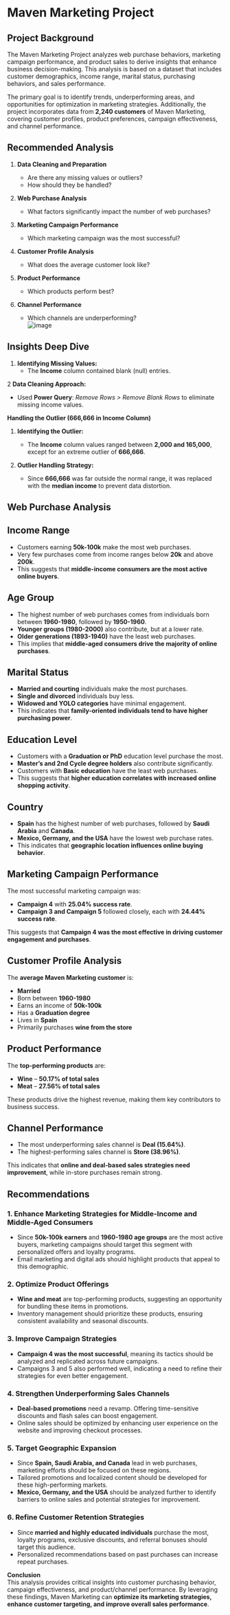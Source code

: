 

# **Maven Marketing Project**  

## **Project Background**  
The Maven Marketing Project analyzes web purchase behaviors, marketing campaign performance, and product sales to derive insights that enhance business decision-making. This analysis is based on a dataset that includes customer demographics, income range, marital status, purchasing behaviors, and sales performance.  

The primary goal is to identify trends, underperforming areas, and opportunities for optimization in marketing strategies. Additionally, the project incorporates data from **2,240 customers** of Maven Marketing, covering customer profiles, product preferences, campaign effectiveness, and channel performance.  

## **Recommended Analysis**  
1. **Data Cleaning and Preparation**  
   - Are there any missing values or outliers?  
   - How should they be handled?  

2. **Web Purchase Analysis**  
   - What factors significantly impact the number of web purchases?  

3. **Marketing Campaign Performance**  
   - Which marketing campaign was the most successful?  

4. **Customer Profile Analysis**  
   - What does the average customer look like?  

5. **Product Performance**  
   - Which products perform best?  

6. **Channel Performance**  
   - Which channels are underperforming?  
![image](https://github.com/user-attachments/assets/763e7a1f-41cd-4508-a3f3-8cd9bfb78c33)

## **Insights Deep Dive**  
1. **Identifying Missing Values:**  
   - The **Income** column contained blank (null) entries.  

2 **Data Cleaning Approach:**  
   - Used **Power Query**: *Remove Rows > Remove Blank Rows* to eliminate missing income values.  

 **Handling the Outlier (666,666 in Income Column)**  
1. **Identifying the Outlier:**  
   - The **Income** column values ranged between **2,000 and 165,000**, except for an extreme outlier of **666,666**.  

2. **Outlier Handling Strategy:**  
   - Since **666,666** was far outside the normal range, it was replaced with the **median income** to prevent data distortion.  

## **Web Purchase Analysis**  

## **Income Range**  
- Customers earning **50k-100k** make the most web purchases.  
- Very few purchases come from income ranges below **20k** and above **200k**.  
- This suggests that **middle-income consumers are the most active online buyers**.  

## **Age Group**  
- The highest number of web purchases comes from individuals born between **1960-1980**, followed by **1950-1960**.  
- **Younger groups (1980-2000)** also contribute, but at a lower rate.  
- **Older generations (1893-1940)** have the least web purchases.  
- This implies that **middle-aged consumers drive the majority of online purchases**.  

## **Marital Status**  
- **Married and courting** individuals make the most purchases.  
- **Single and divorced** individuals buy less.  
- **Widowed and YOLO categories** have minimal engagement.  
- This indicates that **family-oriented individuals tend to have higher purchasing power**.  

## **Education Level**  
- Customers with a **Graduation or PhD** education level purchase the most.  
- **Master’s and 2nd Cycle degree holders** also contribute significantly.  
- Customers with **Basic education** have the least web purchases.  
- This suggests that **higher education correlates with increased online shopping activity**.  

## **Country**  
- **Spain** has the highest number of web purchases, followed by **Saudi Arabia** and **Canada**.  
- **Mexico, Germany, and the USA** have the lowest web purchase rates.  
- This indicates that **geographic location influences online buying behavior**.  

## **Marketing Campaign Performance**  
The most successful marketing campaign was:  
- **Campaign 4** with **25.04% success rate**.  
- **Campaign 3 and Campaign 5** followed closely, each with **24.44% success rate**.  

This suggests that **Campaign 4 was the most effective in driving customer engagement and purchases**.  

## **Customer Profile Analysis**  
The **average Maven Marketing customer** is:  
- **Married**  
- Born between **1960-1980**  
- Earns an income of **50k-100k**  
- Has a **Graduation degree**  
- Lives in **Spain**  
- Primarily purchases **wine from the store**  

## **Product Performance**  
The **top-performing products** are:  
- **Wine** – **50.17% of total sales**  
- **Meat** – **27.56% of total sales**  

These products drive the highest revenue, making them key contributors to business success.  

## **Channel Performance**  
- The most underperforming sales channel is **Deal (15.64%)**.  
- The highest-performing sales channel is **Store (38.96%)**.  

This indicates that **online and deal-based sales strategies need improvement**, while in-store purchases remain strong.  

## **Recommendations**  

### **1. Enhance Marketing Strategies for Middle-Income and Middle-Aged Consumers**  
- Since **50k-100k earners** and **1960-1980 age groups** are the most active buyers, marketing campaigns should target this segment with personalized offers and loyalty programs.  
- Email marketing and digital ads should highlight products that appeal to this demographic.  

### **2. Optimize Product Offerings**  
- **Wine and meat** are top-performing products, suggesting an opportunity for bundling these items in promotions.  
- Inventory management should prioritize these products, ensuring consistent availability and seasonal discounts.  

### **3. Improve Campaign Strategies**  
- **Campaign 4 was the most successful**, meaning its tactics should be analyzed and replicated across future campaigns.  
- Campaigns 3 and 5 also performed well, indicating a need to refine their strategies for even better engagement.  

### **4. Strengthen Underperforming Sales Channels**  
- **Deal-based promotions** need a revamp. Offering time-sensitive discounts and flash sales can boost engagement.  
- Online sales should be optimized by enhancing user experience on the website and improving checkout processes.  

### **5. Target Geographic Expansion**  
- Since **Spain, Saudi Arabia, and Canada** lead in web purchases, marketing efforts should be focused on these regions.  
- Tailored promotions and localized content should be developed for these high-performing markets.  
- **Mexico, Germany, and the USA** should be analyzed further to identify barriers to online sales and potential strategies for improvement.  

### **6. Refine Customer Retention Strategies**  
- Since **married and highly educated individuals** purchase the most, loyalty programs, exclusive discounts, and referral bonuses should target this audience.  
- Personalized recommendations based on past purchases can increase repeat purchases.  

 **Conclusion**  
This analysis provides critical insights into customer purchasing behavior, campaign effectiveness, and product/channel performance. By leveraging these findings, Maven Marketing can **optimize its marketing strategies, enhance customer targeting, and improve overall sales performance**.  


